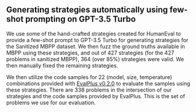 ## Generating strategies automatically using few-shot prompting on GPT-3.5 Turbo
We use some of the hand-crafted strategies created for HumanEval to provide a few-shot prompt to GPT-3.5 Turbo for generating strategies for the Sanitized MBPP dataset. We then fuzz the ground truths available in MBPP using these strategies, and out of 427 strategies (for the 427 problems in sanitized MBPP), 364 (over 85%) strategies were valid. We then manually fixed the remaining strategies.

We then utilize the code samples for 22 (model, size, temperature) combinations provided with [EvalPlus v0.2.0](https://github.com/evalplus/evalplus/releases/tag/v0.2.0) to evaluate the samples using these strategies. There are 338 problems in the intersection of our strategies and the code samples provided by EvalPlus. This is the set of problems we use for our evaluation.


<!-- | Model | Base | PropertEval | Base + PropertyEval |
| --- | --- | --- | --- |
| starcoder_temp_0_0 | 100.00 | 84.62 | 84.62 |
| codet5p-2b_temp_0_0 | 99.41 | 84.02 | 84.02 |
| codet5p-6b_temp_0_0 | 99.41 | 84.02 | 84.02 |
| codet5p-16b_temp_0_0 | 99.11 | 84.02 | 84.02 |
| deepseek-coder-6_7b-base_temp_0 | 98.52 | 83.14 | 83.14 |
| wizardcoder-15b_temp_0_0 | 97.93 | 83.14 | 83.14 |
| gpt-3 | 97.93 | 83.14 | 83.14 |
| deepseek-coder-1_3b-base_temp_0_0 | 97.93 | 82.84 | 82.84 |
| wizardcoder-34b_temp_0 | 97.04 | 82.25 | 82.25 |
| deepseek-coder-33b-instruct_temp_0 | 97.04 | 82.25 | 82.25 |
| code-llama-34b_temp_0 | 96.75 | 81.66 | 81.66 |
| deepseek-coder-1_3b-instruct_temp_0_0 | 96.15 | 81.36 | 81.36 |
| code-llama-13b_temp_0 | 96.15 | 81.36 | 81.36 |
| zephyr-7b_temp_0 | 94.97 | 81.36 | 81.36 |
| mistral-7b_temp_0_0 | 95.56 | 80.77 | 80.77 |
| codegen-16b_temp_0_0 | 94.97 | 80.77 | 80.77 |
| gpt-4-1106-preview_temp_0_0 | 95.56 | 80.18 | 80.18 |
| codegen-6b_temp_0_0 | 94.67 | 80.18 | 80.18 |
| codegen-2b_temp_0 | 93.20 | 78.40 | 78.40 |
| wizardcoder-7b_temp_0_0 | 92.01 | 77.81 | 77.81 |
| code-llama-7b_temp_0_0 | 91.72 | 76.92 | 76.92 |
| deepseek-coder-6_7b-instruct_temp_0_0 | 90.83 | 76.63 | 76.63 | -->
